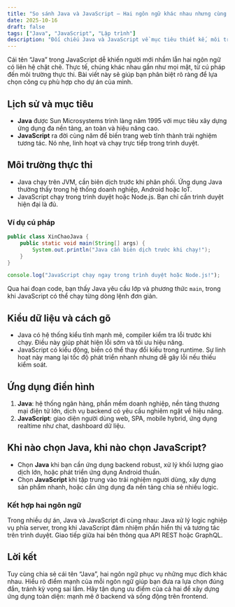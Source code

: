 ```yaml
---
title: "So sánh Java và JavaScript – Hai ngôn ngữ khác nhau nhưng cùng tên"
date: 2025-10-16
draft: false
tags: ["Java", "JavaScript", "Lập trình"]
description: "Đối chiếu Java và JavaScript về mục tiêu thiết kế, môi trường chạy và cách sử dụng thực tế."
---
```


Cái tên “Java” trong JavaScript dễ khiến người mới nhầm lẫn hai ngôn ngữ có liên hệ chặt chẽ. Thực tế, chúng khác nhau gần như mọi mặt, từ cú pháp đến môi trường thực thi. Bài viết này sẽ giúp bạn phân biệt rõ ràng để lựa chọn công cụ phù hợp cho dự án của mình.

## Lịch sử và mục tiêu

- **Java** được Sun Microsystems trình làng năm 1995 với mục tiêu xây dựng ứng dụng đa nền tảng, an toàn và hiệu năng cao.  
- **JavaScript** ra đời cùng năm để biến trang web tĩnh thành trải nghiệm tương tác. Nó nhẹ, linh hoạt và chạy trực tiếp trong trình duyệt.

## Môi trường thực thi

- Java chạy trên JVM, cần biên dịch trước khi phân phối. Ứng dụng Java thường thấy trong hệ thống doanh nghiệp, Android hoặc IoT.  
- JavaScript chạy trong trình duyệt hoặc Node.js. Bạn chỉ cần trình duyệt hiện đại là đủ.

### Ví dụ cú pháp

```java
public class XinChaoJava {
    public static void main(String[] args) {
        System.out.println("Java cần biên dịch trước khi chạy!");
    }
}
```

```javascript
console.log("JavaScript chạy ngay trong trình duyệt hoặc Node.js!");
```

Qua hai đoạn code, bạn thấy Java yêu cầu lớp và phương thức `main`, trong khi JavaScript có thể chạy từng dòng lệnh đơn giản.

## Kiểu dữ liệu và cách gõ

- Java có hệ thống kiểu tĩnh mạnh mẽ, compiler kiểm tra lỗi trước khi chạy. Điều này giúp phát hiện lỗi sớm và tối ưu hiệu năng.  
- JavaScript có kiểu động, biến có thể thay đổi kiểu trong runtime. Sự linh hoạt này mang lại tốc độ phát triển nhanh nhưng dễ gây lỗi nếu thiếu kiểm soát.

## Ứng dụng điển hình

1. **Java**: hệ thống ngân hàng, phần mềm doanh nghiệp, nền tảng thương mại điện tử lớn, dịch vụ backend có yêu cầu nghiêm ngặt về hiệu năng.  
2. **JavaScript**: giao diện người dùng web, SPA, mobile hybrid, ứng dụng realtime như chat, dashboard dữ liệu.

## Khi nào chọn Java, khi nào chọn JavaScript?

- Chọn **Java** khi bạn cần ứng dụng backend robust, xử lý khối lượng giao dịch lớn, hoặc phát triển ứng dụng Android thuần.  
- Chọn **JavaScript** khi tập trung vào trải nghiệm người dùng, xây dựng sản phẩm nhanh, hoặc cần ứng dụng đa nền tảng chia sẻ nhiều logic.

### Kết hợp hai ngôn ngữ

Trong nhiều dự án, Java và JavaScript đi cùng nhau: Java xử lý logic nghiệp vụ phía server, trong khi JavaScript đảm nhiệm phần hiển thị và tương tác trên trình duyệt. Giao tiếp giữa hai bên thông qua API REST hoặc GraphQL.

## Lời kết

Tuy cùng chia sẻ cái tên “Java”, hai ngôn ngữ phục vụ những mục đích khác nhau. Hiểu rõ điểm mạnh của mỗi ngôn ngữ giúp bạn đưa ra lựa chọn đúng đắn, tránh kỳ vọng sai lầm. Hãy tận dụng ưu điểm của cả hai để xây dựng ứng dụng toàn diện: mạnh mẽ ở backend và sống động trên frontend.
